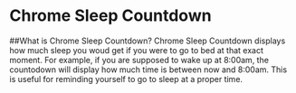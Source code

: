 # Chrome Sleep Countdown

##What is Chrome Sleep Countdown?
Chrome Sleep Countdown displays  how much sleep you woud get if you were to go to bed at that exact moment.
For example, if you are supposed to wake up at 8:00am, the countodown will display how much time is between now and 8:00am.
This is useful for reminding yourself to go to sleep at a proper time.
